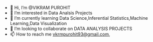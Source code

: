 - 👋 Hi, I’m @VIKRAM PUROHIT
- 👀 I’m interested in Data Analsis Projects
- 🌱 I’m currently learning Data Science,Inferential Statistics,Machine Learning,Data Visualization
- 💞️ I’m looking to collaborate on DATA ANALYSIS PROJECTS
- 📫 How to reach me vkrmpurohit93@gmail.com,

<!---
Vikrampurohit93/Vikrampurohit93 is a ✨ special ✨ repository because its `README.md` (this file) appears on your GitHub profile.
You can click the Preview link to take a look at your changes.
--->
